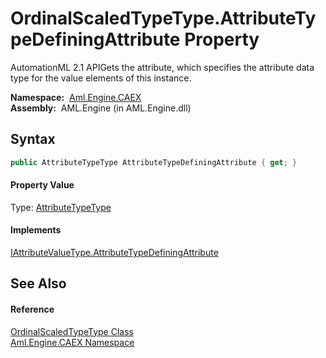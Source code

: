 OrdinalScaledTypeType.AttributeTypeDefiningAttribute Property
=============================================================
AutomationML 2.1 APIGets the attribute, which specifies the attribute data type for the value elements of this instance.

  **Namespace:**  [Aml.Engine.CAEX][1]  
  **Assembly:**  AML.Engine (in AML.Engine.dll)

Syntax
------

```csharp
public AttributeTypeType AttributeTypeDefiningAttribute { get; }
```

#### Property Value
Type: [AttributeTypeType][2]
#### Implements
[IAttributeValueType.AttributeTypeDefiningAttribute][3]  


See Also
--------

#### Reference
[OrdinalScaledTypeType Class][4]  
[Aml.Engine.CAEX Namespace][1]  

[1]: ../README.md
[2]: ../AttributeTypeType/README.md
[3]: ../IAttributeValueType/AttributeTypeDefiningAttribute.md
[4]: README.md
[5]: https://www.automationml.org
[6]: ../../icons/logoShade.png